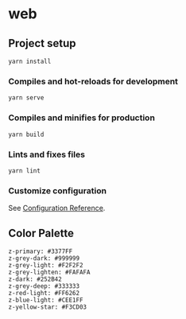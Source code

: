 # web

## Project setup
```
yarn install
```

### Compiles and hot-reloads for development
```
yarn serve
```

### Compiles and minifies for production
```
yarn build
```

### Lints and fixes files
```
yarn lint
```

### Customize configuration
See [Configuration Reference](https://cli.vuejs.org/config/).


## Color Palette
```
z-primary: #3377FF
z-grey-dark: #999999
z-grey-light: #F2F2F2
z-grey-lighten: #FAFAFA
z-dark: #252B42
z-grey-deep: #333333
z-red-light: #FF6262
z-blue-light: #CEE1FF
z-yellow-star: #F3CD03
```